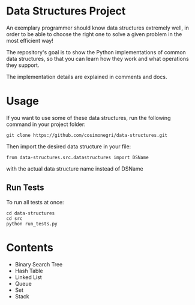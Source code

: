 # Data Structures Project

An exemplary programmer should know data structures extremely well, in order to be able to choose the right one to solve a given problem in the most efficient way!

The repository's goal is to show the Python implementations of common data structures, so that you can learn how they work and what operations they support.

The implementation details are explained in comments and docs.

# Usage

If you want to use some of these data structures, run the following command in your project folder:

```
git clone https://github.com/cosimonegri/data-structures.git
```

Then import the desired data structure in your file:

```
from data-structures.src.datastructures import DSName
```

with the actual data structure name instead of DSName

## Run Tests

To run all tests at once:

```
cd data-structures
cd src
python run_tests.py
```

# Contents

- Binary Search Tree
- Hash Table
- Linked List
- Queue
- Set
- Stack
